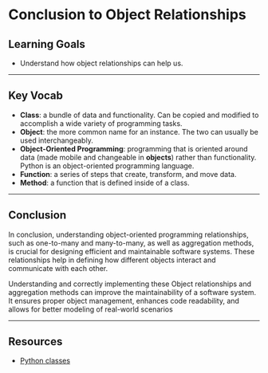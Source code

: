 # Conclusion to Object Relationships

## Learning Goals

- Understand how object relationships can help us.

***

## Key Vocab

- **Class**: a bundle of data and functionality. Can be copied and modified to
accomplish a wide variety of programming tasks.
- **Object**: the more common name for an instance. The two can usually be used
interchangeably.
- **Object-Oriented Programming**: programming that is oriented around data
(made mobile and changeable in **objects**) rather than functionality. Python
is an object-oriented programming language.
- **Function**: a series of steps that create, transform, and move data.
- **Method**: a function that is defined inside of a class.

***

## Conclusion

In conclusion, understanding object-oriented programming relationships, such as one-to-many and many-to-many, as well as aggregation methods, is crucial for designing efficient and maintainable software systems. These relationships help in defining how different objects interact and communicate with each other.

Understanding and correctly implementing these Object relationships and aggregation methods can improve the maintainability of a software system. It ensures proper object management, enhances code readability, and allows for better modeling of real-world scenarios
***

## Resources

- [Python classes](https://docs.python.org/3/tutorial/classes.html)
